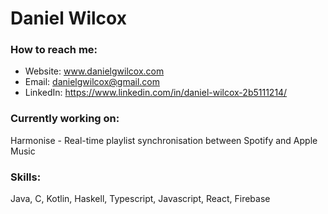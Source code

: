 # Daniel Wilcox

### How to reach me:
- Website: www.danielgwilcox.com
- Email: danielgwilcox@gmail.com  
- LinkedIn: https://www.linkedin.com/in/daniel-wilcox-2b5111214/  

### Currently working on:  
Harmonise - Real-time playlist synchronisation between Spotify and Apple Music

### Skills:  
Java, C, Kotlin, Haskell, Typescript, Javascript, React, Firebase
